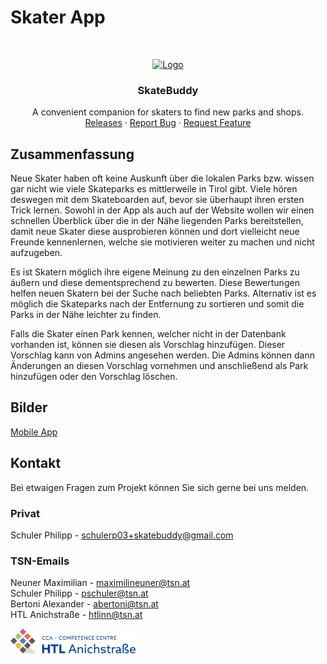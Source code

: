 # Skater App

<br/>
<p align="center">
  <a href="https://htl-anichstrasse.tirol">
    <img src=".github/logo.svg" alt="Logo" width="100" height="100">
  </a>

  <h3 align="center">SkateBuddy</h3>

  <p align="center">
    A convenient companion for skaters to find new parks and shops.
    <br/>
    <a href="https://github.com/htl-anichstrasse/skatebuddy/releases">Releases</a>
    ·
    <a href="https://github.com/htl-anichstrasse/skatebuddy/issues">Report Bug</a>
    ·
    <a href="https://github.com/htl-anichstrasse/skatebuddy/issues">Request Feature</a>
  </p>
</p>

## Zusammenfassung

Neue Skater haben oft keine Auskunft über die lokalen Parks bzw. wissen gar nicht wie viele
Skateparks es mittlerweile in Tirol gibt. Viele hören deswegen mit dem Skateboarden auf, bevor sie 
überhaupt ihren ersten Trick lernen. Sowohl in der App als auch auf der Website wollen wir einen 
schnellen Überblick über die in der Nähe liegenden Parks bereitstellen, damit neue Skater diese
ausprobieren können und dort vielleicht neue Freunde kennenlernen, welche sie motivieren weiter zu 
machen und nicht aufzugeben.


Es ist Skatern möglich ihre eigene Meinung zu den einzelnen Parks zu äußern und diese dementsprechend 
zu bewerten. Diese Bewertungen helfen neuen Skatern bei der Suche nach beliebten Parks. 
Alternativ ist es möglich die Skateparks nach der Entfernung zu sortieren und somit die Parks in 
der Nähe leichter zu finden.


Falls die Skater einen Park kennen, welcher nicht in der Datenbank vorhanden ist, können 
sie diesen als Vorschlag hinzufügen. Dieser Vorschlag kann von Admins angesehen werden. Die Admins 
können dann Änderungen an diesen Vorschlag vornehmen und anschließend als Park hinzufügen oder den
Vorschlag löschen.

## Bilder

<a href="https://github.com/htl-anichstrasse/skatebuddy/blob/master/mobile/SCREENSHOTS.md">Mobile App</a>

## Kontakt

Bei etwaigen Fragen zum Projekt können Sie sich gerne bei uns melden.

### Privat
Schuler Philipp - schulerp03+skatebuddy@gmail.com

### TSN-Emails
Neuner Maximilian - maximilineuner@tsn.at<br>
Schuler Philipp - pschuler@tsn.at<br>
Bertoni Alexander - abertoni@tsn.at<br>
HTL Anichstraße - htlinn@tsn.at

<a href="https://htl-anichstrasse.tirol" target="_blank"><img src=".github/htl-anichstrasse-logo.svg" width="200px"></a>
